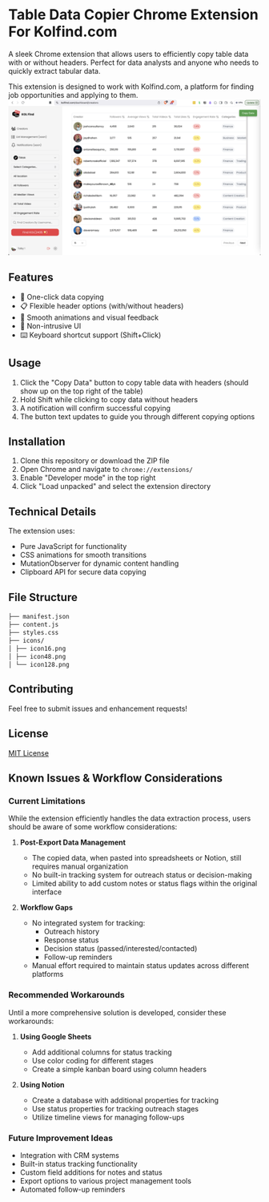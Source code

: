 # Table Data Copier Chrome Extension For Kolfind.com

A sleek Chrome extension that allows users to efficiently copy table data with or without headers. Perfect for data analysts and anyone who needs to quickly extract tabular data.

This extension is designed to work with Kolfind.com, a platform for finding job opportunities and applying to them.
![kolfind dashboard](dashboard.png)

## Features

- 🚀 One-click data copying
- 📋 Flexible header options (with/without headers)
- 💫 Smooth animations and visual feedback
- 🎯 Non-intrusive UI
- ⌨️ Keyboard shortcut support (Shift+Click)

## Usage

1. Click the "Copy Data" button to copy table data with headers (should show up on the top right of the table)
2. Hold Shift while clicking to copy data without headers
3. A notification will confirm successful copying
4. The button text updates to guide you through different copying options

## Installation

1. Clone this repository or download the ZIP file
2. Open Chrome and navigate to `chrome://extensions/`
3. Enable "Developer mode" in the top right
4. Click "Load unpacked" and select the extension directory

## Technical Details

The extension uses:
- Pure JavaScript for functionality
- CSS animations for smooth transitions
- MutationObserver for dynamic content handling
- Clipboard API for secure data copying

## File Structure

```
├── manifest.json
├── content.js
├── styles.css
├── icons/
│ ├── icon16.png
│ ├── icon48.png
│ └── icon128.png
```



## Contributing

Feel free to submit issues and enhancement requests!

## License

[MIT License](LICENSE)

## Known Issues & Workflow Considerations

### Current Limitations

While the extension efficiently handles the data extraction process, users should be aware of some workflow considerations:

1. **Post-Export Data Management**
   - The copied data, when pasted into spreadsheets or Notion, still requires manual organization
   - No built-in tracking system for outreach status or decision-making
   - Limited ability to add custom notes or status flags within the original interface

2. **Workflow Gaps**
   - No integrated system for tracking:
     - Outreach history
     - Response status
     - Decision status (passed/interested/contacted)
     - Follow-up reminders
   - Manual effort required to maintain status updates across different platforms

### Recommended Workarounds

Until a more comprehensive solution is developed, consider these workarounds:

1. **Using Google Sheets**
   - Add additional columns for status tracking
   - Use color coding for different stages
   - Create a simple kanban board using column headers

2. **Using Notion**
   - Create a database with additional properties for tracking
   - Use status properties for tracking outreach stages
   - Utilize timeline views for managing follow-ups

### Future Improvement Ideas

- Integration with CRM systems
- Built-in status tracking functionality
- Custom field additions for notes and status
- Export options to various project management tools
- Automated follow-up reminders